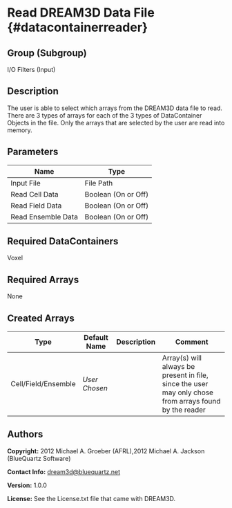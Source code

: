 Read DREAM3D Data File {#datacontainerreader}
====

## Group (Subgroup) ##
I/O Filters (Input)

## Description ##

The user is able to select which arrays from the DREAM3D data file to read. There are 3 types of arrays for each of the 3 types of DataContainer Objects in the file. Only the arrays that are selected by the user are read into memory.

## Parameters ##

| Name | Type |
|------|------|
| Input File | File Path |
| Read Cell Data | Boolean (On or Off) |
| Read Field Data | Boolean (On or Off) |
| Read Ensemble Data | Boolean (On or Off) |

## Required DataContainers ##
Voxel

## Required Arrays ##
None

## Created Arrays ##
| Type | Default Name | Description | Comment |
|------|--------------|-------------|---------|
| Cell/Field/Ensemble | *User Chosen* |  | Array(s) will always be present in file, since the user may only chose from arrays found by the reader |


## Authors ##

**Copyright:** 2012 Michael A. Groeber (AFRL),2012 Michael A. Jackson (BlueQuartz Software)

**Contact Info:** dream3d@bluequartz.net

**Version:** 1.0.0

**License:**  See the License.txt file that came with DREAM3D.



